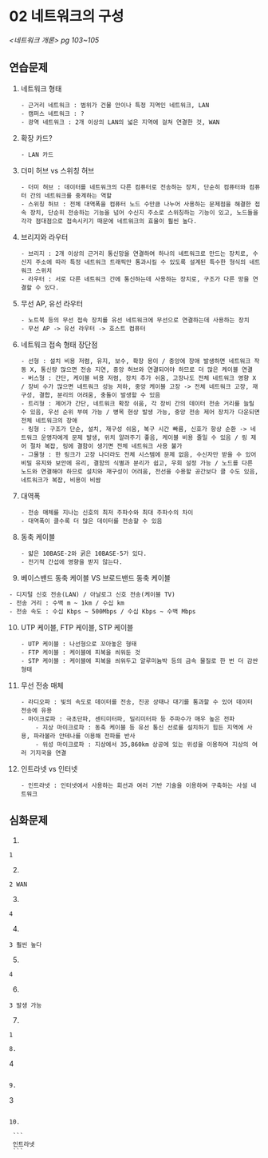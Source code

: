 # 02 네트워크의 구성

*<네트워크 개론> pg 103~105*



## 연습문제

1. 네트워크 형태

   ```
   - 근거리 네트워크 : 범위가 건물 안이나 특정 지역인 네트워크, LAN
   - 캠퍼스 네트워크 : ?
   - 광역 네트워크 : 2개 이상의 LAN의 넓은 지역에 걸쳐 연결한 것, WAN
   ```
   
2. 확장 카드?

   ```
   - LAN 카드
   ```
   
3. 더미 허브 vs 스위칭 허브

   ```
   - 더미 허브 : 데이터를 네트워크의 다른 컴퓨터로 전송하는 장치, 단순히 컴퓨터와 컴퓨터 간의 네트워크를 중계하는 역할
   - 스위칭 허브 : 전체 대역폭을 컴퓨터 노드 수만큼 나누어 사용하는 문제점을 해결한 접속 장치, 단순히 전송하는 기능을 넘어 수신지 주소로 스위칭하는 기능이 있고, 노드들을 각각 점대점으로 접속시키기 때문에 네트워크의 효율이 훨씬 높다. 
   ```
   
4. 브리지와 라우터

   ```
   - 브리지 : 2개 이상의 근거리 통신망을 연결하여 하나의 네트워크로 만드는 장치로, 수신지 주소에 따라 특정 네트워크 트래픽만 통과시킬 수 있도록 설계된 특수한 형식의 네트워크 스위치
   - 라우터 : 서로 다른 네트워크 간에 통신하는데 사용하는 장치로, 구조가 다른 망을 연결할 수 있다.
   ```
   
5. 무선 AP, 유선 라우터

   ```
   - 노트북 등의 무선 접속 장치를 유선 네트워크에 무선으로 연결하는데 사용하는 장치
   - 무선 AP -> 유선 라우터 -> 호스트 컴퓨터
   ```
   
6. 네트워크 접속 형태 장단점

   ```
   - 선형 : 설치 비용 저렴, 유지, 보수, 확장 용이 / 중앙에 장애 발생하면 네트워크 작동 X, 통신량 많으면 전송 지연, 중앙 허브와 연결되어야 하므로 더 많은 케이블 연결
   - 버스형 : 간단, 케이블 비용 저렴, 장치 추가 쉬움, 고장나도 전체 네트워크 영향 X / 장비 수가 많으면 네트워크 성능 저하, 중앙 케이블 고장 -> 전체 네트워크 고장, 재구성, 결합, 분리의 어려움, 충돌이 발생할 수 있음
   - 트리형 : 제어가 간단, 네트워크 확장 쉬움, 각 장비 간의 데이터 전송 거리를 늘릴 수 있음, 우선 순위 부여 가능 / 병목 현상 발생 가능, 중앙 전송 제어 장치가 다운되면 전체 네트워크의 장애 
   - 링형 : 구조가 단순, 설치, 재구성 쉬움, 복구 시간 빠름, 신호가 항상 순환 -> 네트워크 운영자에게 문제 발생, 위치 알려주기 좋음, 케이블 비용 줄일 수 있음 / 링 제어 절차 복잡, 링에 결함이 생기면 전체 네트워크 사용 불가
   - 그물형 : 한 링크가 고장 나더라도 전체 시스템에 문제 없음, 수신자만 받을 수 있어 비밀 유지와 보안에 유리, 결함의 식별과 분리가 쉽고, 우회 설정 가능 / 노드를 다른 노드와 연결해야 하므로 설치와 재구성이 어려움, 전선을 수용할 공간보다 클 수도 있음, 네트워크가 복잡, 비용이 비쌈
   ```

7. 대역폭

   ```
   - 전송 매체를 지나는 신호의 최저 주파수와 최대 주파수의 차이
   - 대역폭이 클수록 더 많은 데이터를 전송할 수 있음
   ```
   
8. 동축 케이블

   ```
   - 얇은 10BASE-2와 굵은 10BASE-5가 있다.
   - 전기적 간섭에 영향을 받지 않는다.
   ```

9.  베이스밴드 동축 케이블 VS 브로드밴드 동축 케이블

   ```
   - 디지털 신호 전송(LAN) / 아날로그 신호 전송(케이블 TV)
   - 전송 거리 : 수백 m ~ 1km / 수십 km
   - 전송 속도 : 수십 Kbps ~ 500Mbps / 수십 Kbps ~ 수백 Mbps
   ```

10. UTP 케이블, FTP 케이블, STP 케이블

    ```
    - UTP 케이블 : 나선형으로 꼬아놓은 형태
    - FTP 케이블 : 케이블에 피복을 씌워둔 것
    - STP 케이블 : 케이블에 피복을 씌워두고 알루미늄박 등의 금속 물질로 한 번 더 감싼 형태
    ```

11. 무선 전송 매체

    ```
    - 라디오파 : 빛의 속도로 데이터를 전송, 진공 상태나 대기를 통과할 수 있어 데이터 전송에 유용
    - 마이크로파 : 극초단파, 센티미터파, 밀리미터파 등 주파수가 매우 높은 전파
    	- 지상 마이크로파 : 동축 케이블 등 유선 통신 선로를 설치하기 힘든 지역에 사용, 파라볼라 안테나를 이용해 전파를 반사
    	- 위성 마이크로파 : 지상에서 35,860km 상공에 있는 위성을 이용하여 지상의 여러 기지국을 연결
    ```

12. 인트라넷 vs 인터넷

    ```
    - 인트라넷 : 인터넷에서 사용하는 회선과 여러 기반 기술을 이용하여 구축하는 사설 네트워크
    ```




## 심화문제

1. 

   ```
   1
   ```

2. 

   ```
   2 WAN
   ```
   
3. 

   ```
   4
   ```
   
4. 

   ```
   3 훨씬 높다
   ```
   
5. 

   ```
   4
   ```
   
6. 

   ```
   3 발생 가능
   ```

7. 

   ```
   1

8. 

   ```
   4
   ```

9. 

   ```
   3
   ```

10. 

    ```
    인트라넷
    ```

    
